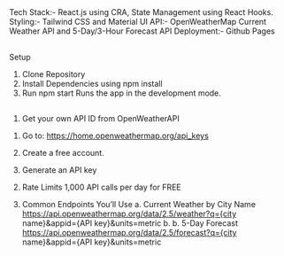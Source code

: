 ##
Tech Stack:- React.js using CRA, State Management using React Hooks.
Styling:- Tailwind CSS and Material UI
API:- OpenWeatherMap Current Weather API and 5-Day/3-Hour Forecast API
Deployment:- Github Pages

##
Setup
1) Clone Repository
2) Install Dependencies using npm install
3) Run npm start
Runs the app in the development mode.

##
1) Get your own API ID from OpenWeatherAPI 
  1. Go to: https://home.openweathermap.org/api_keys

  2. Create a free account.

  3. Generate an API key 

2) Rate Limits
  1,000 API calls per day for FREE

3) Common Endpoints You’ll Use
   a. Current Weather by City Name
      https://api.openweathermap.org/data/2.5/weather?q={city name}&appid={API key}&units=metric
   b.  b. 5-Day Forecast
      https://api.openweathermap.org/data/2.5/forecast?q={city name}&appid={API key}&units=metric
